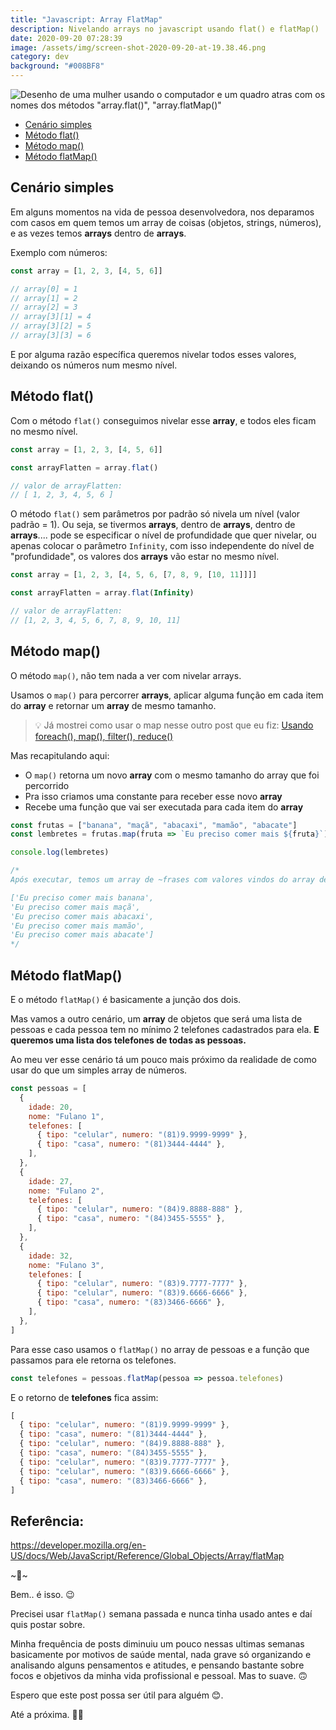 ```yaml
---
title: "Javascript: Array FlatMap"
description: Nivelando arrays no javascript usando flat() e flatMap()
date: 2020-09-20 07:28:39
image: /assets/img/screen-shot-2020-09-20-at-19.38.46.png
category: dev
background: "#008BF8"
---
```


![Desenho de uma mulher usando o computador e um quadro atras com os nomes dos métodos "array.flat()", "array.flatMap()"](assets/img/screen-shot-2020-09-20-at-19.38.46.png 'Desenho de uma mulher usando o computador e um quadro atras com os nomes dos métodos "array.flat()", "array.flatMap()"')

- [Cenário simples](#cenario-simples)
- [Método flat()](#metodo-flat)
- [Método map()](#metodo-map)
- [Método flatMap()](#metodo-flatmap)

<h2 id="cenario-simples">Cenário simples</h2>

Em alguns momentos na vida de pessoa desenvolvedora, nos deparamos com casos em quem temos um array de coisas (objetos, strings, números), e as vezes temos **arrays** dentro de **arrays**.

Exemplo com números:

```jsx
const array = [1, 2, 3, [4, 5, 6]]

// array[0] = 1
// array[1] = 2
// array[2] = 3
// array[3][1] = 4
// array[3][2] = 5
// array[3][3] = 6
```

E por alguma razão específica queremos nivelar todos esses valores, deixando os números num mesmo nível.

<h2 id="metodo-flat">Método flat()</h2>

Com o método `flat()` conseguimos nivelar esse **array**, e todos eles ficam no mesmo nível.

```jsx
const array = [1, 2, 3, [4, 5, 6]]

const arrayFlatten = array.flat()

// valor de arrayFlatten:
// [ 1, 2, 3, 4, 5, 6 ]
```

O método `flat()` sem parâmetros por padrão só nivela um nível (valor padrão = 1). Ou seja, se tivermos **arrays**, dentro de **arrays**, dentro de **arrays**.... pode se especificar o nível de profundidade que quer nivelar, ou apenas colocar o parâmetro `Infinity`, com isso independente do nível de "profundidade", os valores dos **arrays** vão estar no mesmo nível.

```jsx
const array = [1, 2, 3, [4, 5, 6, [7, 8, 9, [10, 11]]]]

const arrayFlatten = array.flat(Infinity)

// valor de arrayFlatten:
// [1, 2, 3, 4, 5, 6, 7, 8, 9, 10, 11]
```

<h2 id="metodo-map">Método map()</h2>

O método `map()`, não tem nada a ver com nivelar arrays.

Usamos o `map()` para percorrer **arrays**, aplicar alguma função em cada item do **array** e retornar um **array** de mesmo tamanho.

> 💡 Já mostrei como usar o map nesse outro post que eu fiz: <a target="_blank" href="https://blog.talitaoliveira.com.br/como-e-quando-usar-foreach-map-filter-reduce/">Usando foreach(), map(), filter(), reduce()</a>

Mas recapitulando aqui:

- O `map()` retorna um novo **array** com o mesmo tamanho do array que foi percorrido
- Pra isso criamos uma constante para receber esse novo **array**
- Recebe uma função que vai ser executada para cada item do **array**

```jsx
const frutas = ["banana", "maçã", "abacaxi", "mamão", "abacate"]
const lembretes = frutas.map(fruta => `Eu preciso comer mais ${fruta}`)

console.log(lembretes)

/*
Após executar, temos um array de ~frases com valores vindos do array de frutas:

['Eu preciso comer mais banana',
'Eu preciso comer mais maçã',
'Eu preciso comer mais abacaxi',
'Eu preciso comer mais mamão',
'Eu preciso comer mais abacate']
*/
```

<h2 id="metodo-flatmap">Método flatMap()</h2>

E o método `flatMap()` é basicamente a junção dos dois.

Mas vamos a outro cenário, um **array** de objetos que será uma lista de pessoas e cada pessoa tem no mínimo 2 telefones cadastrados para ela. **E queremos uma lista dos telefones de todas as pessoas.**

Ao meu ver esse cenário tá um pouco mais próximo da realidade de como usar do que um simples array de números.

```jsx
const pessoas = [
  {
    idade: 20,
    nome: "Fulano 1",
    telefones: [
      { tipo: "celular", numero: "(81)9.9999-9999" },
      { tipo: "casa", numero: "(81)3444-4444" },
    ],
  },
  {
    idade: 27,
    nome: "Fulano 2",
    telefones: [
      { tipo: "celular", numero: "(84)9.8888-888" },
      { tipo: "casa", numero: "(84)3455-5555" },
    ],
  },
  {
    idade: 32,
    nome: "Fulano 3",
    telefones: [
      { tipo: "celular", numero: "(83)9.7777-7777" },
      { tipo: "celular", numero: "(83)9.6666-6666" },
      { tipo: "casa", numero: "(83)3466-6666" },
    ],
  },
]
```

Para esse caso usamos o `flatMap()` no array de pessoas e a função que passamos para ele retorna os telefones.

```jsx
const telefones = pessoas.flatMap(pessoa => pessoa.telefones)
```

E o retorno de **telefones** fica assim:

```jsx
[
  { tipo: "celular", numero: "(81)9.9999-9999" },
  { tipo: "casa", numero: "(81)3444-4444" },
  { tipo: "celular", numero: "(84)9.8888-888" },
  { tipo: "casa", numero: "(84)3455-5555" },
  { tipo: "celular", numero: "(83)9.7777-7777" },
  { tipo: "celular", numero: "(83)9.6666-6666" },
  { tipo: "casa", numero: "(83)3466-6666" },
]
```

## Referência:

<a target="_blank" href="https://developer.mozilla.org/en-US/docs/Web/JavaScript/Reference/Global_Objects/Array/flatMap">https://developer.mozilla.org/en-US/docs/Web/JavaScript/Reference/Global_Objects/Array/flatMap</a>

\~🌟\~

Bem.. é isso. 😉

Precisei usar `flatMap()` semana passada e nunca tinha usado antes e daí quis postar sobre.

Minha frequência de posts diminuiu um pouco nessas ultimas semanas basicamente por motivos de saúde mental, nada grave só organizando e analisando alguns pensamentos e atitudes, e pensando bastante sobre focos e objetivos da minha vida profissional e pessoal. Mas to suave. 🙃

Espero que este post possa ser útil para alguém 😊.

Até a próxima. 🤙🏽
